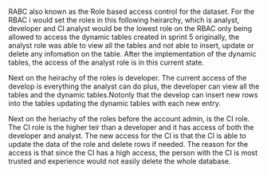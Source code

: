 RABC also known as the Role based access control for the dataset.
For the RBAC i would set the roles in this following heirarchy, which is analyst, developer and CI
analyst would be the lowest role on the RBAC only being allowed to access the dynamic tables created in sprint 5 
originally, the analyst role was able to view all the tables and not able to insert, update or delete any infomation on the table.
After the implementation of the dynamic tables, the access of the analyst role is in this current state. 

Next on the heirachy of the roles is developer. The current access of the develop is everything the analyst can do plus, the developer can view all the tables and the dynamic tables.Notonly that the develop can insert new rows into the tables updating the dynamic tables with each new entry. 

Next on the heriachy of the roles before the account admin, is the CI role. The CI role is the higher teir than a developer and it has access of both the developer and analyst. The new access for the CI is that the CI is able to update the data of the role and delete rows if needed. The reason for the access is that since the CI has a high access, the person with the CI is most trusted and experience would not easily delete the whole database. 
